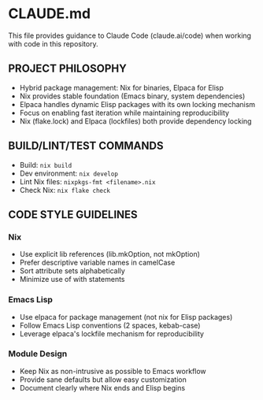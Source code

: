# CLAUDE.md

This file provides guidance to Claude Code (claude.ai/code) when working with code in this repository.

## PROJECT PHILOSOPHY
- Hybrid package management: Nix for binaries, Elpaca for Elisp
- Nix provides stable foundation (Emacs binary, system dependencies)
- Elpaca handles dynamic Elisp packages with its own locking mechanism
- Focus on enabling fast iteration while maintaining reproducibility
- Nix (flake.lock) and Elpaca (lockfiles) both provide dependency locking

## BUILD/LINT/TEST COMMANDS
- Build: `nix build`
- Dev environment: `nix develop`
- Lint Nix files: `nixpkgs-fmt <filename>.nix`
- Check Nix: `nix flake check`

## CODE STYLE GUIDELINES
### Nix
- Use explicit lib references (lib.mkOption, not mkOption)
- Prefer descriptive variable names in camelCase
- Sort attribute sets alphabetically
- Minimize use of with statements

### Emacs Lisp
- Use elpaca for package management (not nix for Elisp packages)
- Follow Emacs Lisp conventions (2 spaces, kebab-case)
- Leverage elpaca's lockfile mechanism for reproducibility

### Module Design
- Keep Nix as non-intrusive as possible to Emacs workflow
- Provide sane defaults but allow easy customization
- Document clearly where Nix ends and Elisp begins